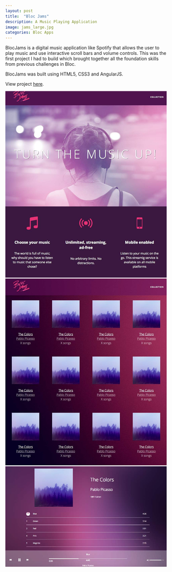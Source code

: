 ```yaml
---
layout: post
title:  "Bloc Jams"
description: A Music Playing Application
image: jams_large.jpg
categories: Bloc Apps
---
```


BlocJams is a digital music application like Spotify that allows the user to play music and use interactive scroll bars and volume controls. This was the first project I had to build which brought together all the foundation skills from previous challenges in Bloc.

BlocJams was built using HTML5, CSS3 and AngularJS. 

View project <a href="http://blocjams-dan.herokuapp.com/">here</a>.

<div class="preview">
<img src="../img/bloc-jams-1.jpg">
<img src="../img/bloc-jams-2.jpg">
<img src="../img/bloc-jams-3.jpg">
</div>
